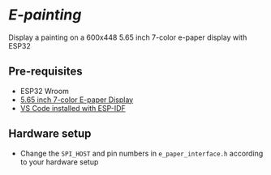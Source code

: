 # _E-painting_

Display a painting on a 600x448 5.65 inch 7-color e-paper display with ESP32

## Pre-requisites

- ESP32 Wroom
- [5.65 inch 7-color E-paper Display](https://www.waveshare.com/5.65inch-e-Paper-Module-F.htm)
- [VS Code installed with ESP-IDF](https://docs.espressif.com/projects/esp-idf/en/latest/esp32/get-started/vscode-setup.html)

## Hardware setup
- Change the `SPI_HOST` and pin numbers in `e_paper_interface.h` according to your hardware setup